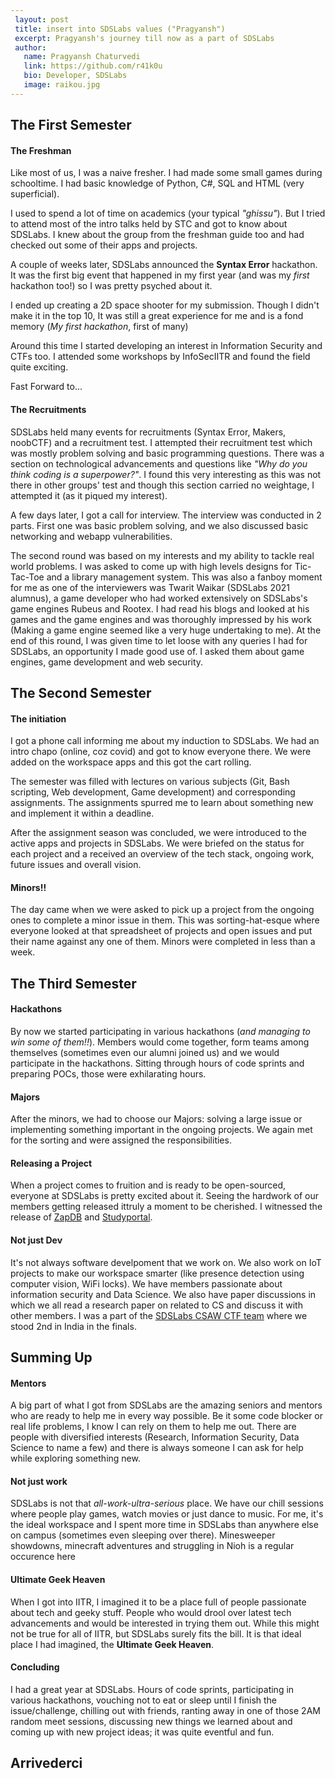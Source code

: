 ```yaml
---
 layout: post
 title: insert into SDSLabs values ("Pragyansh")
 excerpt: Pragyansh's journey till now as a part of SDSLabs
 author:
   name: Pragyansh Chaturvedi
   link: https://github.com/r41k0u
   bio: Developer, SDSLabs
   image: raikou.jpg
---
```


## The First Semester

#### The Freshman

Like most of us, I was a naive fresher. I had made some small games during schooltime. I had basic knowledge of Python, C#, SQL and HTML (very superficial).

I used to spend a lot of time on academics (your typical *"ghissu"*). But I tried to attend most of the intro talks held by STC and got to know about SDSLabs. I knew about the group from the freshman guide too and had checked out some of their apps and projects.

A couple of weeks later, SDSLabs announced the __Syntax Error__ hackathon. It was the first big event that happened in my first year (and was my *first* hackathon too!) so I was pretty psyched about it.

I ended up creating a 2D space shooter for my submission. Though I didn't make it in the top 10, It was still a great experience for me and is a fond memory (*My first hackathon*, first of many)

Around this time I started developing an interest in Information Security and CTFs too. I attended some workshops by InfoSecIITR and found the field quite exciting.

Fast Forward to...

#### The Recruitments

SDSLabs held many events for recruitments (Syntax Error, Makers, noobCTF) and a recruitment test. I attempted their recruitment test which was mostly problem solving and basic programming questions. There was a section on technological advancements and questions like *"Why do you think coding is a superpower?"*. I found this very interesting as this was not there in other groups' test and though this section carried no weightage, I attempted it (as it piqued my interest).

A few days later, I got a call for interview. The interview was conducted in 2 parts. First one was basic problem solving, and we also discussed basic networking and webapp vulnerabilities.

The second round was based on my interests and my ability to tackle real world problems. I was asked to come up with high levels designs for Tic-Tac-Toe and a library management system. This was also a fanboy moment for me as one of the interviewers was Twarit Waikar (SDSLabs 2021 alumnus), a game developer who had worked extensively on SDSLabs's game engines Rubeus and Rootex. I had read his blogs and looked at his games and the game engines and was thoroughly impressed by his work (Making a game engine seemed like a very huge undertaking to me). At the end of this round, I was given time to let loose with any queries I had for SDSLabs, an opportunity I made good use of. I asked them about game engines, game development and web security.

## The Second Semester

#### The initiation

I got a phone call informing me about my induction to SDSLabs. We had an intro chapo (online, coz covid) and got to know everyone there. We were added on the workspace apps and this got the cart rolling.

The semester was filled with lectures on various subjects (Git, Bash scripting, Web development, Game development) and corresponding assignments. The assignments spurred me to learn about something new and implement it within a deadline.

After the assignment season was concluded, we were introduced to the active apps and projects in SDSLabs. We were briefed on the status for each project and a received an overview of the tech stack, ongoing work, future issues and overall vision.

#### Minors!!

The day came when we were asked to pick up a project from the ongoing ones to complete a minor issue in them. This was sorting-hat-esque where everyone looked at that spreadsheet of projects and open issues and put their name against any one of them. Minors were completed in less than a week.

## The Third Semester

#### Hackathons

By now we started participating in various hackathons (*and managing to win some of them!!*). Members would come together, form teams among themselves (sometimes even our alumni joined us) and we would participate in the hackathons. Sitting through hours of code sprints and preparing POCs, those were exhilarating hours.

#### Majors
After the minors, we had to choose our Majors: solving a large issue or implementing something important in the ongoing projects. We again met for the sorting and were assigned the responsibilities.

#### Releasing a Project

When a project comes to fruition and is ready to be open-sourced, everyone at SDSLabs is pretty excited about it. Seeing the hardwork of our members getting released ittruly a moment to be cherished. I witnessed the release of [ZapDB](https://github.com/sdslabs/zap-db) and [Studyportal](https://github.com/sdslabs/studyportal).

#### Not just Dev

It's not always software develpoment that we work on. We also work on IoT projects to make our workspace smarter (like presence detection using computer vision, WiFi locks). We have members passionate about information security and Data Science. We also have paper discussions in which we all read a research paper on related to CS and discuss it with other members. I was a part of the [SDSLabs CSAW CTF team](https://www.facebook.com/SDSLabs/posts/4733566126689835?__cft__[0]=AZXlJvCdlQ-aShx04l__LSiGj266lGLX7V3A0-qHk9rQj_8ajY5JBtZaUgo06SX-XFi04SWKDCpApdahSAnoKIyN5E79ZWSo8ga6gmAfdr5H4pg28uxHpOh6RazM13lIezdOsE4Rk27i7nIprOJTuVg4&__tn__=%2CO%2CP-R) where we stood 2nd in India in the finals.

## Summing Up

#### Mentors

A big part of what I got from SDSLabs are the amazing seniors and mentors who are ready to help me in every way possible. Be it some code blocker or real life problems, I know I can rely on them to help me out. There are people with diversified interests (Research, Information Security, Data Science to name a few) and there is always someone I can ask for help while exploring something new.

#### Not just work

SDSLabs is not that *all-work-ultra-serious* place. We have our chill sessions where people play games, watch movies or just dance to music. For me, it's the ideal workspace and I spent more time in SDSLabs than anywhere else on campus (sometimes even sleeping over there). Minesweeper showdowns, minecraft adventures and struggling in Nioh is a regular occurence here

#### Ultimate Geek Heaven

When I got into IITR, I imagined it to be a place full of people passionate about tech and geeky stuff. People who would drool over latest tech advancements and would be interested in trying them out. While this might not be true for all of IITR, but SDSLabs surely fits the bill. It is that ideal place I had imagined, the **Ultimate Geek Heaven**.

#### Concluding

I had a great year at SDSLabs. Hours of code sprints, participating in various hackathons, vouching not to eat or sleep until I finish the issue/challenge, chilling out with friends, ranting away in one of those 2AM random meet sessions, discussing new things we learned about and coming up with new project ideas; it was quite eventful and fun.

## Arrivederci